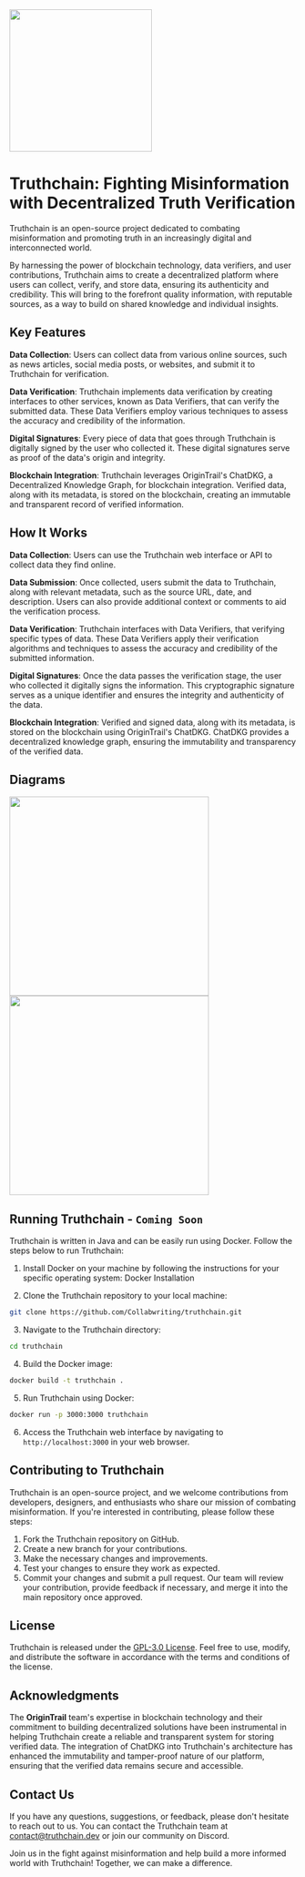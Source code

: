 <img width="250px" src="https://github.com/Collabwriting/Truthchain/assets/9627557/a70ccb1e-4fc1-4c12-a285-29d26585c4bd"/>

# Truthchain: Fighting Misinformation with Decentralized Truth Verification

Truthchain is an open-source project dedicated to combating misinformation and promoting truth in an increasingly digital and interconnected world.

By harnessing the power of blockchain technology, data verifiers, and user contributions, Truthchain aims to create a decentralized platform where users can collect, verify, and store data, ensuring its authenticity and credibility. This will bring to the forefront quality information, with reputable sources, as a way to build on shared knowledge and individual insights.

## Key Features
**Data Collection**: Users can collect data from various online sources, such as news articles, social media posts, or websites, and submit it to Truthchain for verification.

**Data Verification**: Truthchain implements data verification by creating interfaces to other services, known as Data Verifiers, that can verify the submitted data. These Data Verifiers employ various techniques to assess the accuracy and credibility of the information.

**Digital Signatures**: Every piece of data that goes through Truthchain is digitally signed by the user who collected it. These digital signatures serve as proof of the data's origin and integrity.

**Blockchain Integration**: Truthchain leverages OriginTrail's ChatDKG, a Decentralized Knowledge Graph, for blockchain integration. Verified data, along with its metadata, is stored on the blockchain, creating an immutable and transparent record of verified information.

## How It Works
**Data Collection**: Users can use the Truthchain web interface or API to collect data they find online.

**Data Submission**: Once collected, users submit the data to Truthchain, along with relevant metadata, such as the source URL, date, and description. Users can also provide additional context or comments to aid the verification process.

**Data Verification**: Truthchain interfaces with Data Verifiers, that verifying specific types of data. These Data Verifiers apply their verification algorithms and techniques to assess the accuracy and credibility of the submitted information.

**Digital Signatures**: Once the data passes the verification stage, the user who collected it digitally signs the information. This cryptographic signature serves as a unique identifier and ensures the integrity and authenticity of the data.

**Blockchain Integration**: Verified and signed data, along with its metadata, is stored on the blockchain using OriginTrail's ChatDKG. ChatDKG provides a decentralized knowledge graph, ensuring the immutability and transparency of the verified data.

## Diagrams
<img height="350px" src="https://github.com/Collabwriting/Truthchain/assets/9627557/db063a25-e578-48dd-b808-afe4fa2441ea"/>
<img height="350px" src="https://github.com/Collabwriting/Truthchain/assets/9627557/e07a50e8-cd50-43bb-ba4c-1ef9fec0300d"/>


## Running Truthchain - `Coming Soon`
Truthchain is written in Java and can be easily run using Docker. Follow the steps below to run Truthchain:

1. Install Docker on your machine by following the instructions for your specific operating system: Docker Installation

2. Clone the Truthchain repository to your local machine:
``` bash
git clone https://github.com/Collabwriting/truthchain.git
```

3. Navigate to the Truthchain directory:
``` bash
cd truthchain
```

4. Build the Docker image:
``` bash
docker build -t truthchain .
```

5. Run Truthchain using Docker:
``` bash
docker run -p 3000:3000 truthchain
```

6. Access the Truthchain web interface by navigating to `http://localhost:3000` in your web browser.

## Contributing to Truthchain
Truthchain is an open-source project, and we welcome contributions from developers, designers, and enthusiasts who share our mission of combating misinformation. If you're interested in contributing, please follow these steps:
1. Fork the Truthchain repository on GitHub.
2. Create a new branch for your contributions.
3. Make the necessary changes and improvements.
4. Test your changes to ensure they work as expected.
5. Commit your changes and submit a pull request.
Our team will review your contribution, provide feedback if necessary, and merge it into the main repository once approved.

## License
Truthchain is released under the [GPL-3.0 License](https://github.com/Collabwriting/Truthchain/blob/main/LICENSE). Feel free to use, modify, and distribute the software in accordance with the terms and conditions of the license.

## Acknowledgments
The **OriginTrail** team's expertise in blockchain technology and their commitment to building decentralized solutions have been instrumental in helping Truthchain create a reliable and transparent system for storing verified data. The integration of ChatDKG into Truthchain's architecture has enhanced the immutability and tamper-proof nature of our platform, ensuring that the verified data remains secure and accessible.

## Contact Us
If you have any questions, suggestions, or feedback, please don't hesitate to reach out to us. You can contact the Truthchain team at contact@truthchain.dev or join our community on Discord.

Join us in the fight against misinformation and help build a more informed world with Truthchain! Together, we can make a difference.
